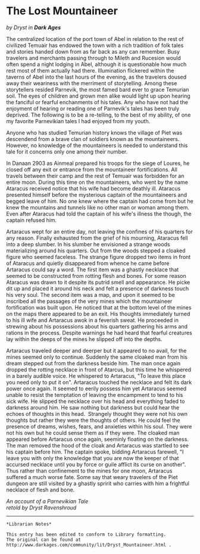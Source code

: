 # The Lost Mountaineer

_by Dryst in **Dark Ages**_

The centralized location of the port town of Abel in relation to the rest of
civilized Temuair has endowed the town with a rich tradition of folk tales and
stories handed down from as far back as any can remember. Busy travelers and
merchants passing through to Mileth and Rucesion would often spend a night
lodging in Abel, although it is questionable how much rest most of them
actually had there. Illumination flickered within the taverns of Abel into the
last hours of the evening, as the travelers doused away their weariness with
the merriment of storytelling. Among these storytellers resided Parnevik, the
most famed bard ever to grace Temurian soil. The eyes of children and grown men
alike would light up upon hearing the fanciful or fearful enchanments of his
tales. Any who have not had the enjoyment of hearing or reading one of
Parnevik's tales has been truly deprived. The following is to be a re-telling,
to the best of my ability, of one my favorite Parnevikian tales I had enjoyed
from my youth.

Anyone who has studied Temurian history knows the village of Piet was
descendend from a brave clan of soldiers known as the mountaineers. However, no
knowledge of the mountaineers is needed to understand this tale for it concerns
only one among their number.

In Danaan 2903 as Ainmeal prepared his troops for the siege of Loures, he
closed off any exit or entrance from the mountaineer fortifications. All
travels between their camp and the rest of Temuair was forbidden for an entire
moon. During this time on the mountaineers, who went by the name Ataracus
received notice that his wife had become deathly ill. Ataracus presented
himself before the mysterious captain of the mountaineers and begged leave of
him. No one knew where the captain had come from but he knew the mountains and
tunnels like no other man or woman among them. Even after Ataracus had told the
captain of his wife's illness the though, the captain refused him.

Artaracus wept for an entire day, not leaving the confines of his quarters for
any reason. Finally exhausted from the grief of his mourning, Ataracus fell
into a deep slumber. In his slumber he envisioned a strange woods materializing
around his quarters. Out from the woods stepped a cloaked figure who seemed
faceless. The strange figure dropped two items in front of Ataracus and quietly
disappeared from whence he came before Artaracus could say a word. The first
item was a ghastly necklace that seemed to be constructed from rotting flesh
and bones. For some reason Ataracus was drawn to it despite its putrid smell
and appearance. He picke dit up and placed it around his neck and felt a
presence of darkness touch his very soul. The second item was a map, and upon
it seemed to be inscribed all the passages of the very mines which the
mountaineer fortification was built upon. He noticed that at the bottom level
of the mines on the maps there appeared to be an exit. His thoughts immediately
turned to his ill wife and Artaracus awok in a feverish sweat. He proceeded in
strewing about his possessions about his quarters gathering his arms and
rations in the process. Despite warnings he had heard that fearful creatures
lay within the deeps of the mines he slipped off into the depths.

Artaracus traveled deeper and deerper but it appeared to no avail, for the
mines seemed only to continue. Suddenly the same cloaked man from his dream
stepped out from the darkness beside him. The man once again dropped the
rotting necklace in front of Atarcus, but this time he whispered in a barely
audible voice. He whispered to Artaracus, "To leave this place you need only to
put it on". Artaracus touched the necklace and felt its dark power once again.
It seemed to eerily possess him yet Artaracus seemed unable to resist the
temptation of leaving the encampment to tend to his sick wife. He slipped the
necklace over his head and everything faded to darkness around him. He saw
nothing but darkness but could hear the echoes of thoughts in this head. 
Strangely thought they were not his own thoughts but rather they were the
thoughts of others. He could feel the presence of dreams, wishes, fears, and
anxieties within his soul. They were not his own but he could sense them as if
they were. The cloaked man appeared before Artaracus once again, seeminly
floating on the darkness. The man removed the hood of the cloak and Artaracus
was startled to see his captain before him. The captain spoke, bidding
Artaracus farewell, "I leave you with only the knowledge that you are now the
keeper of that accursed necklace until you by force or guile afflict its curse
on another". Thus rather than confinement to the mines for one moon, Artaracus
suffered a much worse fate. Some say that weary travelers of the Piet dungeon
are still visited by a ghastly spririt who carries with him a frightful
necklace of flesh and bone.

_An account of a Parnevikian Tale_  
_retold by Dryst Ravenshroud_

***

```
*Librarian Notes*

This entry has been edited to conform to Library formatting.
The original can be found at http://www.darkages.com/community/lit/Dryst_Mountaineer.html .
```
